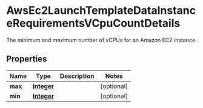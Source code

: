 

# AwsEc2LaunchTemplateDataInstanceRequirementsVCpuCountDetails

 The minimum and maximum number of vCPUs for an Amazon EC2 instance. 

## Properties

| Name | Type | Description | Notes |
|------------ | ------------- | ------------- | -------------|
|**max** | [**Integer**](Integer.md) |  |  [optional] |
|**min** | [**Integer**](Integer.md) |  |  [optional] |



